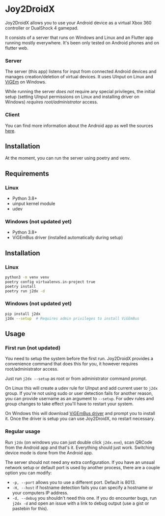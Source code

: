 # Joy2DroidX

Joy2DroidX allows you to use your Android device as a
virtual Xbox 360 controller or DualShock 4 gamepad.

It consists of a server that runs on Windows and Linux and an Flutter app running mostly everywhere. It's been only
tested on Android phones and on flutter web.


### Server

The server (this app) listens for input from connected
Android devices and manages creation/deletion of virtual devices.
It uses UInput on Linux and [ViGEm](https://github.com/ViGEm) on Windows.

While running the server *does not* require any special privileges, the initial setup (setting UInput permissions on Linux and installing driver on Windows) *requires root/administrator* access.

### Client

You can find more information about the Android app as well the sources [here](https://github.com/nik2208/joy_2_droid_x).


## Installation

At the moment, you can run the server using poetry and venv.

## Requirements

### Linux
- Python 3.8+
- uinput kernel module
- udev

### Windows (not updated yet)
- Python 3.8+
- ViGEmBus driver (installed automatically during setup)

## Installation

### Linux
```bash
python3 -m venv venv
poetry config virtualenvs.in-project true
poetry install
poetry run j2dx -d                 
```

### Windows (not updated yet)
```bash
pip install j2dx
j2dx --setup  # Requires admin privileges to install ViGEmBus
```

## Usage

### First run (not updated)

You need to setup the system before the first run.
Joy2DroidX provides a convenience command that does this for you, it however requires root/administrator access.

Just run `j2dx --setup` as root or from administrator command prompt.

On Linux this will create a udev rule for UInput and add current user to `j2dx` group. If you're not using sudo or user detection fails for another reason, you can provide username as an argument to `--setup`.
For udev rules and group changes to take effect you'll have to restart your system.

On Windows this will download [ViGEmBus driver](https://github.com/ViGEm/ViGEmBus) and prompt you to install it.
Once the driver is setup you can use Joy2DroidX, no restart necessary.

### Regular usage

Run `j2dx` (on windows you can just double click `j2dx.exe`), scan QRCode from the Android app and that's it.
Everything should just work. Switching device mode is done from the Android app.

The server should not need any extra configuration.
If you have an unsual network setup or default port is used by another process, there are a couple option you can modify:

- `-p, --port` allows you to use a different port. Default is 8013.
- `-H, --host` if hostname detection fails you can specify a hostname or your computers IP address.
- `-d, --debug` you shouldn't need this one. If you do encounter bugs, run `j2dx -d` and open an issue with a link to debug output (use a gist or pastebin for this).
